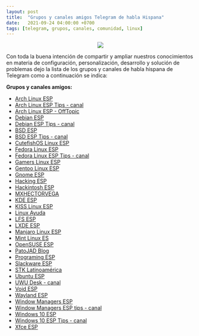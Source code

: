 ```yaml
---
layout: post
title:  "Grupos y canales amigos Telegram de habla Hispana"
date:   2021-09-24 04:00:00 +0700
tags: [telegram, grupos, canales, comunidad, linux]
---
```


<center>
<img src="https://raw.githubusercontent.com/mxhectorvega/mxhectorvega.github.io/master/_posts/grupos-y-canales/comunidad-linux.jpg" style="max-width:50%;width:auto;height:auto;">
</center>

Con toda la buena intención de compartir y ampliar nuestros conocimientos en materia de configuración, personalización, desarrollo y solución de problemas dejo la lista de los grupos y canales de habla hispana de Telegram como a continuación se indica:

**Grupos y canales amigos:**
- [Arch Linux ESP](https://t.me/ArchLinuxEs)
- [Arch Linux ESP Tips - canal](https://t.me/archlinuxtips)
- [Arch Linux ESP - OffTopic](https://t.me/ArchLinuxCristo)
- [Debian ESP](https://t.me/debianes)
- [Debian ESP Tips - canal](https://t.me/debiantipsesp)
- [BSD ESP](https://t.me/bsdesp)
- [BSD ESP Tips - canal](https://t.me/bsd_tips)
- [CutefishOS Linux ESP](https://t.me/CutefishESP)
- [Fedora Linux ESP](https://t.me/fedoralinuxes)
- [Fedora Linux ESP Tips - canal](https://t.me/fedora_tips)
- [Gamers Linux ESP](https://t.me/gamerslinuxesp)
- [Gentoo Linux ESP](https://t.me/gentooesp)
- [Gnome ESP](https://t.me/gnomeesp)
- [Hacking ESP](https://t.me/hackingesp)
- [Hackintosh ESP](https://t.me/hackintoshesp)
- [MXHECTORVEGA](https://t.me/mxhectorvega)
- [KDE ESP](https://t.me/kdeneonlinuxesp)
- [KISS Linux ESP](https://t.me/Kiss_Linux)
- [Linux Ayuda](https://t.me/linuxayudalibre)
- [LFS ESP](https://t.me/lfslinuxEsp)
- [LXDE ESP](https://t.me/LXDEuserES)
- [Manjaro Linux ESP](https://t.me/manjarolinuxes)
- [Mint Linux ES](https://t.me/mintlinuxes)
- [OpenSUSE ESP](https://t.me/opensuse_esp)
- [PatoJAD Blog](https://t.me/PatoJADBlog)
- [Programing ESP](https://t.me/programmingesp)
- [Slackware ESP](https://t.me/slackwares)
- [STK Latinoamérica](https://t.me/STKLatamchat)
- [Ubuntu ESP](https://t.me/ubuntuesp)
- [UWU Desk - canal](https://t.me/uwudesk)
- [Void ESP](https://t.me/voidesp)
- [Wayland ESP](https://t.me/waylandesp)
- [Window Managers ESP](https://t.me/wmesp)
- [Window Managers ESP tips - canal](https://t.me/wmstips)
- [Windows 10 ESP](https://t.me/windows10esp)
- [Windows 10 ESP Tips - canal](https://t.me/windowstipesp)
- [Xfce ESP](https://t.me/xfceesp)
